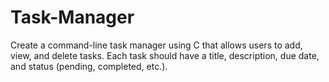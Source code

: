 # Task-Manager
Create a command-line task manager using C that allows users to add, view, and delete tasks. Each task should have a title, description, due date, and status (pending, completed, etc.).
